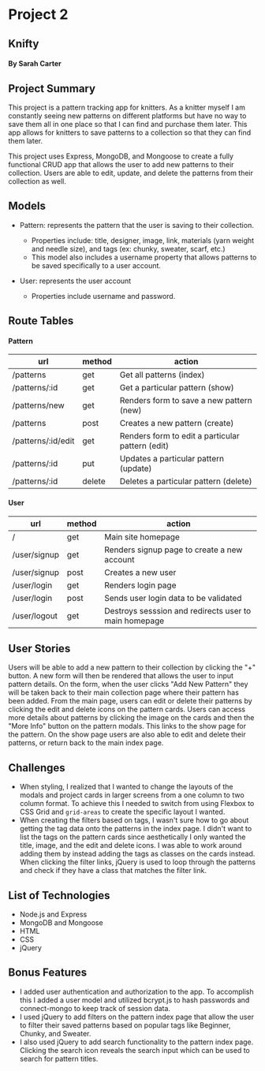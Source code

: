 # Project 2
## Knifty
#### By Sarah Carter

## Project Summary

This project is a pattern tracking app for knitters. As a knitter myself I am constantly seeing new patterns on different platforms but have no way to save them all in one place so that I can find and purchase them later. This app allows for knitters to save patterns to a collection so that they can find them later.

This project uses Express, MongoDB, and Mongoose to create a fully functional CRUD app that allows the user to add new patterns to their collection. Users are able to edit, update, and delete the patterns from their collection as well.

## Models

- Pattern: represents the pattern that the user is saving to their collection.
    - Properties include: title, designer, image, link, materials (yarn weight and needle size), and tags (ex: chunky, sweater, scarf, etc.)
    - This model also includes a username property that allows patterns to be saved specifically to a user account.

- User: represents the user account 
    - Properties include username and password.

## Route Tables

#### Pattern
| url | method | action |
|-----|--------|--------|
| /patterns | get | Get all patterns (index)|
| /patterns/:id | get | Get a particular pattern (show)|
| /patterns/new | get | Renders form to save a new pattern (new)|
| /patterns | post | Creates a new pattern (create)|
| /patterns/:id/edit | get | Renders form to edit a particular pattern (edit)|
| /patterns/:id | put | Updates a particular pattern (update)|
| /patterns/:id | delete | Deletes a particular pattern (delete)|

#### User
| url | method | action |
|-----|--------|--------|
| / | get | Main site homepage |
| /user/signup | get | Renders signup page to create a new account|
| /user/signup | post | Creates a new user |
| /user/login | get | Renders login page |
| /user/login | post | Sends user login data to be validated |
| /user/logout | get | Destroys sesssion and redirects user to main homepage |


## User Stories

Users will be able to add a new pattern to their collection by clicking the "+" button. A new form will then be rendered that allows the user to input pattern details. On the form, when the user clicks "Add New Pattern" they will be taken back to their main collection page where their pattern has been added. From the main page, users can edit or delete their patterns by clicking the edit and delete icons on the pattern cards. Users can access more details about patterns by clicking the image on the cards and then the "More Info" button on the pattern modals. This links to the show page for the pattern. On the show page users are also able to edit and delete their patterns, or return back to the main index page.

## Challenges

- When styling, I realized that I wanted to change the layouts of the modals and project cards in larger screens from a one column to two column format. To achieve this I needed to switch from using Flexbox to CSS Grid and `grid-areas` to create the specific layout I wanted.
- When creating the filters based on tags, I wasn't sure how to go about getting the tag data onto the patterns in the index page. I didn't want to list the tags on the pattern cards since aesthetically I only wanted the title, image, and the edit and delete icons. I was able to work around adding them by instead adding the tags as classes on the cards instead. When clicking the filter links, jQuery is used to loop through the patterns and check if they have a class that matches the filter link.

## List of Technologies

- Node.js and Express
- MongoDB and Mongoose
- HTML
- CSS
- jQuery

## Bonus Features
- I added user authentication and authorization to the app. To accomplish this I added a user model and utilized bcrypt.js to hash passwords and connect-mongo to keep track of session data. 
- I used jQuery to add filters on the pattern index page that allow the user to filter their saved patterns based on popular tags like Beginner, Chunky, and Sweater.
- I also used jQuery to add search functionality to the pattern index page. Clicking the search icon reveals the search input which can be used to search for pattern titles.